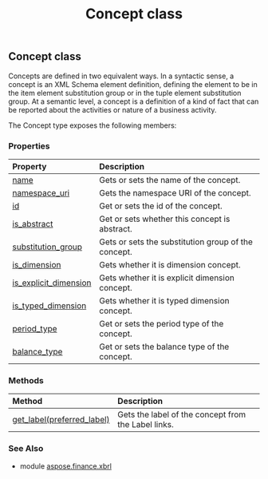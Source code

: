 ﻿---
title: Concept class
second_title: Aspose.Finance for Python via .NET API References
description: 
type: docs
weight: 70
url: /python-net/aspose.finance.xbrl/concept/
is_root: false
---

## Concept class

Concepts are defined in two equivalent ways. 
In a syntactic sense, a concept is an XML Schema element definition, 
defining the element to be in the item element substitution group or in the tuple element substitution group. 
At a semantic level, a concept is a definition of a kind of fact that can be reported about the activities or nature of a business activity.



The Concept type exposes the following members:

### Properties
| Property | Description |
| :- | :- |
| [name](/finance/python-net/aspose.finance.xbrl/concept/name) | Gets or sets the name of the concept. |
| [namespace_uri](/finance/python-net/aspose.finance.xbrl/concept/namespace_uri) | Gets the namespace URI of the concept. |
| [id](/finance/python-net/aspose.finance.xbrl/concept/id) | Get or sets the id of the concept. |
| [is_abstract](/finance/python-net/aspose.finance.xbrl/concept/is_abstract) | Get or sets whether this concept is abstract. |
| [substitution_group](/finance/python-net/aspose.finance.xbrl/concept/substitution_group) | Gets or sets the substitution group of the concept. |
| [is_dimension](/finance/python-net/aspose.finance.xbrl/concept/is_dimension) | Gets whether it is dimension concept. |
| [is_explicit_dimension](/finance/python-net/aspose.finance.xbrl/concept/is_explicit_dimension) | Gets whether it is explicit dimension concept. |
| [is_typed_dimension](/finance/python-net/aspose.finance.xbrl/concept/is_typed_dimension) | Gets whether it is typed dimension concept. |
| [period_type](/finance/python-net/aspose.finance.xbrl/concept/period_type) | Get or sets the period type of the concept. |
| [balance_type](/finance/python-net/aspose.finance.xbrl/concept/balance_type) | Get or sets the balance type of the concept. |


### Methods
| Method | Description |
| :- | :- |
| [get_label(preferred_label)](/finance/python-net/aspose.finance.xbrl/concept/get_label/#str) | Gets the label of the concept from the Label links. |


### See Also

* module [aspose.finance.xbrl](../)
